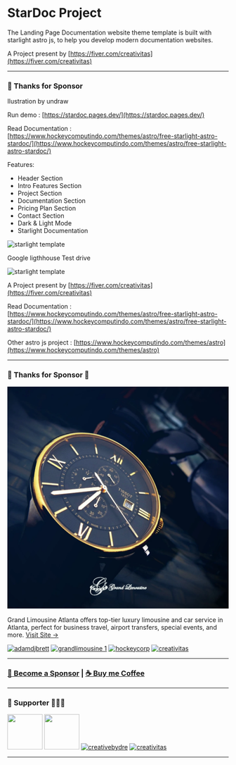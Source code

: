 # StarDoc Project

The Landing Page Documentation website theme template is built with starlight astro js, ​​to help you develop modern documentation websites.

A Project present by [https://fiver.com/creativitas](https://fiver.com/creativitas)

----

### 💖 Thanks for Sponsor

Ilustration by undraw

Run demo : [https://stardoc.pages.dev/](https://stardoc.pages.dev/)

Read Documentation :[https://www.hockeycomputindo.com/themes/astro/free-starlight-astro-stardoc/](https://www.hockeycomputindo.com/themes/astro/free-starlight-astro-stardoc/)

Features: 
+ Header Section
+ Intro Features Section
+ Project Section
+ Documentation Section
+ Pricing Plan Section
+ Contact Section
+ Dark & Light Mode
+ Starlight Documentation

![starlight template](https://public-files.gumroad.com/8ii5t5z89rbfv3754442wvns43l1)

Google ligthhouse Test drive


![starlight template](https://public-files.gumroad.com/561ut4q443xzbuzonpp1t0pj888q)

A Project present by [https://fiver.com/creativitas](https://fiver.com/creativitas)

Read Documentation :[https://www.hockeycomputindo.com/themes/astro/free-starlight-astro-stardoc/](https://www.hockeycomputindo.com/themes/astro/free-starlight-astro-stardoc/)

Other astro js project : 
[https://www.hockeycomputindo.com/themes/astro](https://www.hockeycomputindo.com/themes/astro)



----------------------------------------

### 💖 Thanks for Sponsor 🤞 

<a href="https://www.grandlimoatlanta.com"><img src="https://raw.githubusercontent.com/mesinkasir/markdownuts/refs/heads/main/sponsor.webp" alt="grandlimousine atlanta"/></a>
<p>Grand Limousine Atlanta offers top-tier luxury limousine and car service in Atlanta, perfect for business travel, airport transfers, special events, and more. <a href="https://www.grandlimoatlanta.com">Visit Site →</a></p>

<a href="https://www.adamdjbrett.com/" target="_blank"><img src="https://github.com/adamdjbrett/adamdjbrett.github.io/blob/master/assets/img/open-graph-logo.png?raw=true" alt="adamdjbrett" width="200" height="200"/></a> <a href="https://www.grandlimousine.com/" target="_blank"><img src="https://avatars.githubusercontent.com/u/136876765?v=4" alt="grandlimousine 1" width="200" height="200"/></a> <a href="https://www.hockeycomputindo.com/themes/" target="_blank"><img src="https://www.hockeycomputindo.com/img/hockeycompcarwebsite.jpg" alt="hockeycorp" width="200" height="200"/></a>  <a href="https://fiverr.com/creativitas/" target="_blank"><img src="https://creativitas.github.io//assets/img/creativitaswebdev.webp" alt="creativitas" width="200" height="200"/></a>

----------------------------------------

### [🚀 Become a Sponsor](https://github.com/sponsors/mesinkasir) | [☕ Buy me Coffee](https://www.paypal.com/cgi-bin/webscr?cmd=_s-xclick&hosted_button_id=JVZVXBC4N9DAN)

----------------------------------------

### 🥇 Supporter 👨🏻‍🚀

<a href="https://github.com/adamdjbrett"><img src="https://avatars.githubusercontent.com/u/22662978?v=4" width="80" height="80"/></a> <a href="https://github.com/grandlimo/"><img src="https://avatars.githubusercontent.com/u/136876765?v=4" width="80" height="80"/></a> <a href="https://github.com/creativebydre"><img alt="creativebydre" src="https://avatars.githubusercontent.com/u/70264436?v=4" width="80" height="80"/></a> <a href="https://github.com/creativitas"><img alt="creativitas" src="https://avatars.githubusercontent.com/u/112189857?v=4" width="80" height="80"/></a>

----------------------------------------
